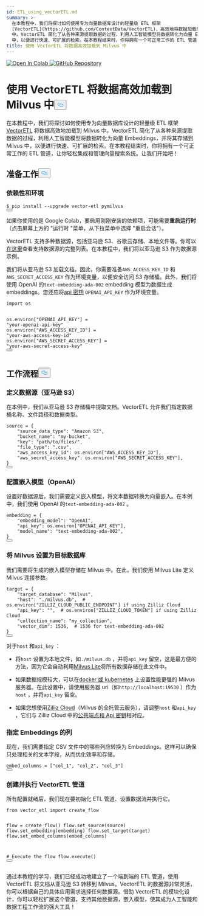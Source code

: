 ```yaml
---
id: ETL_using_vectorETL.md
summary: >-
  在本教程中，我们将探讨如何使用专为向量数据库设计的轻量级 ETL 框架
  [VectorETL](https://github.com/ContextData/VectorETL)，高效地将数据加载到 Milvus
  中。VectorETL 简化了从各种来源提取数据的过程，利用人工智能模型将数据转化为向量 Embeddings，并将其存储到 Milvus
  中，以便进行快速、可扩展的检索。在本教程结束时，你将拥有一个可正常工作的 ETL 管道，让你轻松集成和管理向量搜索系统。让我们深入了解！
title: 使用 VectorETL 将数据高效加载到 Milvus 中
---
```

<p><a href="https://colab.research.google.com/github/milvus-io/bootcamp/blob/master/integration/ETL_using_vectorETL.ipynb" target="_parent">
<img translate="no" src="https://colab.research.google.com/assets/colab-badge.svg" alt="Open In Colab"/>
</a>
<a href="https://github.com/milvus-io/bootcamp/blob/master/integration/ETL_using_vectorETL.ipynb" target="_blank">
<img translate="no" src="https://img.shields.io/badge/View%20on%20GitHub-555555?style=flat&logo=github&logoColor=white" alt="GitHub Repository"/>
</a></p>
<h1 id="Efficient-Data-Loading-into-Milvus-with-VectorETL" class="common-anchor-header">使用 VectorETL 将数据高效加载到 Milvus 中<button data-href="#Efficient-Data-Loading-into-Milvus-with-VectorETL" class="anchor-icon" translate="no">
      <svg translate="no"
        aria-hidden="true"
        focusable="false"
        height="20"
        version="1.1"
        viewBox="0 0 16 16"
        width="16"
      >
        <path
          fill="#0092E4"
          fill-rule="evenodd"
          d="M4 9h1v1H4c-1.5 0-3-1.69-3-3.5S2.55 3 4 3h4c1.45 0 3 1.69 3 3.5 0 1.41-.91 2.72-2 3.25V8.59c.58-.45 1-1.27 1-2.09C10 5.22 8.98 4 8 4H4c-.98 0-2 1.22-2 2.5S3 9 4 9zm9-3h-1v1h1c1 0 2 1.22 2 2.5S13.98 12 13 12H9c-.98 0-2-1.22-2-2.5 0-.83.42-1.64 1-2.09V6.25c-1.09.53-2 1.84-2 3.25C6 11.31 7.55 13 9 13h4c1.45 0 3-1.69 3-3.5S14.5 6 13 6z"
        ></path>
      </svg>
    </button></h1><p>在本教程中，我们将探讨如何使用专为向量数据库设计的轻量级 ETL 框架<a href="https://github.com/ContextData/VectorETL">VectorETL</a> 将数据高效地加载到 Milvus 中。VectorETL 简化了从各种来源提取数据的过程，利用人工智能模型将数据转化为向量 Embeddings，并将其存储到 Milvus 中，以便进行快速、可扩展的检索。在本教程结束时，你将拥有一个可正常工作的 ETL 管道，让你轻松集成和管理向量搜索系统。让我们开始吧！</p>
<h2 id="Preparation" class="common-anchor-header">准备工作<button data-href="#Preparation" class="anchor-icon" translate="no">
      <svg translate="no"
        aria-hidden="true"
        focusable="false"
        height="20"
        version="1.1"
        viewBox="0 0 16 16"
        width="16"
      >
        <path
          fill="#0092E4"
          fill-rule="evenodd"
          d="M4 9h1v1H4c-1.5 0-3-1.69-3-3.5S2.55 3 4 3h4c1.45 0 3 1.69 3 3.5 0 1.41-.91 2.72-2 3.25V8.59c.58-.45 1-1.27 1-2.09C10 5.22 8.98 4 8 4H4c-.98 0-2 1.22-2 2.5S3 9 4 9zm9-3h-1v1h1c1 0 2 1.22 2 2.5S13.98 12 13 12H9c-.98 0-2-1.22-2-2.5 0-.83.42-1.64 1-2.09V6.25c-1.09.53-2 1.84-2 3.25C6 11.31 7.55 13 9 13h4c1.45 0 3-1.69 3-3.5S14.5 6 13 6z"
        ></path>
      </svg>
    </button></h2><h3 id="Dependency-and-Environment" class="common-anchor-header">依赖性和环境</h3><pre><code translate="no" class="language-shell"><span class="hljs-meta prompt_">$ </span><span class="language-bash">pip install --upgrade vector-etl pymilvus</span>
<button class="copy-code-btn"></button></code></pre>
<div class="alert note">
<p>如果你使用的是 Google Colab，要启用刚刚安装的依赖项，可能需要<strong>重启运行时</strong>（点击屏幕上方的 "运行时 "菜单，从下拉菜单中选择 "重启会话"）。</p>
</div>
<p>VectorETL 支持多种数据源，包括亚马逊 S3、谷歌云存储、本地文件等。你可以<a href="https://github.com/ContextData/VectorETL?tab=readme-ov-file#source-configuration">在这里</a>查看支持数据源的完整列表。在本教程中，我们将以亚马逊 S3 作为数据源示例。</p>
<p>我们将从亚马逊 S3 加载文档。因此，你需要准备<code translate="no">AWS_ACCESS_KEY_ID</code> 和<code translate="no">AWS_SECRET_ACCESS_KEY</code> 作为环境变量，以便安全访问 S3 存储桶。此外，我们将使用 OpenAI 的<code translate="no">text-embedding-ada-002</code> embedding 模型为数据生成 embeddings。您还应将<a href="https://platform.openai.com/docs/quickstart">api 密钥</a> <code translate="no">OPENAI_API_KEY</code> 作为环境变量。</p>
<pre><code translate="no" class="language-python"><span class="hljs-keyword">import</span> os

os.environ[<span class="hljs-string">&quot;OPENAI_API_KEY&quot;</span>] = <span class="hljs-string">&quot;your-openai-api-key&quot;</span>
os.environ[<span class="hljs-string">&quot;AWS_ACCESS_KEY_ID&quot;</span>] = <span class="hljs-string">&quot;your-aws-access-key-id&quot;</span>
os.environ[<span class="hljs-string">&quot;AWS_SECRET_ACCESS_KEY&quot;</span>] = <span class="hljs-string">&quot;your-aws-secret-access-key&quot;</span>
<button class="copy-code-btn"></button></code></pre>
<h2 id="Workflow" class="common-anchor-header">工作流程<button data-href="#Workflow" class="anchor-icon" translate="no">
      <svg translate="no"
        aria-hidden="true"
        focusable="false"
        height="20"
        version="1.1"
        viewBox="0 0 16 16"
        width="16"
      >
        <path
          fill="#0092E4"
          fill-rule="evenodd"
          d="M4 9h1v1H4c-1.5 0-3-1.69-3-3.5S2.55 3 4 3h4c1.45 0 3 1.69 3 3.5 0 1.41-.91 2.72-2 3.25V8.59c.58-.45 1-1.27 1-2.09C10 5.22 8.98 4 8 4H4c-.98 0-2 1.22-2 2.5S3 9 4 9zm9-3h-1v1h1c1 0 2 1.22 2 2.5S13.98 12 13 12H9c-.98 0-2-1.22-2-2.5 0-.83.42-1.64 1-2.09V6.25c-1.09.53-2 1.84-2 3.25C6 11.31 7.55 13 9 13h4c1.45 0 3-1.69 3-3.5S14.5 6 13 6z"
        ></path>
      </svg>
    </button></h2><h3 id="Defining-the-Data-Source-Amazon-S3" class="common-anchor-header">定义数据源（亚马逊 S3）</h3><p>在本例中，我们从亚马逊 S3 存储桶中提取文档。VectorETL 允许我们指定数据桶名称、文件路径和数据类型。</p>
<pre><code translate="no" class="language-python">source = {
    <span class="hljs-string">&quot;source_data_type&quot;</span>: <span class="hljs-string">&quot;Amazon S3&quot;</span>,
    <span class="hljs-string">&quot;bucket_name&quot;</span>: <span class="hljs-string">&quot;my-bucket&quot;</span>,
    <span class="hljs-string">&quot;key&quot;</span>: <span class="hljs-string">&quot;path/to/files/&quot;</span>,
    <span class="hljs-string">&quot;file_type&quot;</span>: <span class="hljs-string">&quot;.csv&quot;</span>,
    <span class="hljs-string">&quot;aws_access_key_id&quot;</span>: os.environ[<span class="hljs-string">&quot;AWS_ACCESS_KEY_ID&quot;</span>],
    <span class="hljs-string">&quot;aws_secret_access_key&quot;</span>: os.environ[<span class="hljs-string">&quot;AWS_SECRET_ACCESS_KEY&quot;</span>],
}
<button class="copy-code-btn"></button></code></pre>
<h3 id="Configuring-the-Embedding-Model-OpenAI" class="common-anchor-header">配置嵌入模型（OpenAI）</h3><p>设置好数据源后，我们需要定义嵌入模型，将文本数据转换为向量嵌入。在本例中，我们使用 OpenAI 的<code translate="no">text-embedding-ada-002</code> 。</p>
<pre><code translate="no" class="language-python">embedding = {
    <span class="hljs-string">&quot;embedding_model&quot;</span>: <span class="hljs-string">&quot;OpenAI&quot;</span>,
    <span class="hljs-string">&quot;api_key&quot;</span>: os.environ[<span class="hljs-string">&quot;OPENAI_API_KEY&quot;</span>],
    <span class="hljs-string">&quot;model_name&quot;</span>: <span class="hljs-string">&quot;text-embedding-ada-002&quot;</span>,
}
<button class="copy-code-btn"></button></code></pre>
<h3 id="Setting-Up-Milvus-as-the-Target-Database" class="common-anchor-header">将 Milvus 设置为目标数据库</h3><p>我们需要将生成的嵌入模型存储在 Milvus 中。在此，我们使用 Milvus Lite 定义 Milvus 连接参数。</p>
<pre><code translate="no" class="language-python">target = {
    <span class="hljs-string">&quot;target_database&quot;</span>: <span class="hljs-string">&quot;Milvus&quot;</span>,
    <span class="hljs-string">&quot;host&quot;</span>: <span class="hljs-string">&quot;./milvus.db&quot;</span>,  <span class="hljs-comment"># os.environ[&quot;ZILLIZ_CLOUD_PUBLIC_ENDPOINT&quot;] if using Zilliz Cloud</span>
    <span class="hljs-string">&quot;api_key&quot;</span>: <span class="hljs-string">&quot;&quot;</span>,  <span class="hljs-comment"># os.environ[&quot;ZILLIZ_CLOUD_TOKEN&quot;] if using Zilliz Cloud</span>
    <span class="hljs-string">&quot;collection_name&quot;</span>: <span class="hljs-string">&quot;my_collection&quot;</span>,
    <span class="hljs-string">&quot;vector_dim&quot;</span>: <span class="hljs-number">1536</span>,  <span class="hljs-comment"># 1536 for text-embedding-ada-002</span>
}
<button class="copy-code-btn"></button></code></pre>
<div class="alert note">
<p>对于<code translate="no">host</code> 和<code translate="no">api_key</code> ：</p>
<ul>
<li><p>将<code translate="no">host</code> 设置为本地文件，如<code translate="no">./milvus.db</code> ，并将<code translate="no">api_key</code> 留空，这是最方便的方法，因为它会自动利用<a href="https://milvus.io/docs/milvus_lite.md">Milvus Lite</a>将所有数据存储在此文件中。</p></li>
<li><p>如果数据规模较大，可以在<a href="https://milvus.io/docs/quickstart.md">docker 或 kubernetes</a> 上设置性能更强的 Milvus 服务器。在此设置中，请使用服务器 uri（如<code translate="no">http://localhost:19530</code> ）作为<code translate="no">host</code> ，并将<code translate="no">api_key</code> 留空。</p></li>
<li><p>如果您想使用<a href="https://zilliz.com/cloud">Zilliz Cloud</a>（Milvus 的全托管云服务），请调整<code translate="no">host</code> 和<code translate="no">api_key</code> ，它们与 Zilliz Cloud 中的<a href="https://docs.zilliz.com/docs/on-zilliz-cloud-console#free-cluster-details">公共端点和 Api 密钥</a>相对应。</p></li>
</ul>
</div>
<h3 id="Specifying-Columns-for-Embedding" class="common-anchor-header">指定 Embeddings 的列</h3><p>现在，我们需要指定 CSV 文件中的哪些列应转换为 Embeddings。这样可以确保只处理相关的文本字段，从而优化效率和存储。</p>
<pre><code translate="no" class="language-python">embed_columns = [<span class="hljs-string">&quot;col_1&quot;</span>, <span class="hljs-string">&quot;col_2&quot;</span>, <span class="hljs-string">&quot;col_3&quot;</span>]
<button class="copy-code-btn"></button></code></pre>
<h3 id="Creating-and-Executing-the-VectorETL-Pipeline" class="common-anchor-header">创建并执行 VectorETL 管道</h3><p>所有配置就绪后，我们现在要初始化 ETL 管道、设置数据流并执行它。</p>
<pre><code translate="no" class="language-python"><span class="hljs-keyword">from</span> vector_etl <span class="hljs-keyword">import</span> create_flow

flow = create_flow()
flow.set_source(source)
flow.set_embedding(embedding)
flow.set_target(target)
flow.set_embed_columns(embed_columns)

<span class="hljs-comment"># Execute the flow</span>
flow.execute()
<button class="copy-code-btn"></button></code></pre>
<p>通过本教程的学习，我们已经成功地建立了一个端到端的 ETL 管道，使用 VectorETL 将文档从亚马逊 S3 转移到 Milvus。VectorETL 的数据源非常灵活，你可以根据自己的具体应用需求选择任何数据源。借助 VectorETL 的模块化设计，你可以轻松扩展这个管道，支持其他数据源，嵌入模型，使其成为人工智能和数据工程工作流的强大工具！</p>

